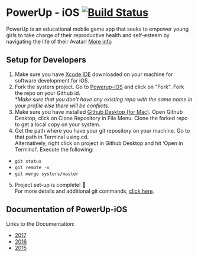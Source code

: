 # PowerUp - iOS [![Build Status](https://travis-ci.org/systers/powerup-iOS.svg?branch=GSoC17)](https://travis-ci.org/systers/powerup-iOS)

PowerUp is an educational mobile game app that seeks to empower young girls to take charge of their reproductive health 
and self-esteem by navigating the life of their Avatar!
[More info](https://github.com/systers/ossprojects/wiki/PowerUp)

## Setup for Developers
1. Make sure you have [Xcode IDE](https://developer.apple.com/xcode/ide/) downloaded on your machine for software development for iOS. 
2. Fork the systers project. Go to [Powerup-iOS](https://github.com/systers/powerup-iOS) and click on "Fork". Fork the repo on your Github id.   
*_Make sure that you don’t have any existing repo with the same name in your profile else there will be conflicts._
3. Make sure you have installed [Github Desktop (for Mac)](https://desktop.github.com/). Open Github Desktop, click on Clone Repository in File Menu. Clone the forked repo to get a local copy on your system.
4. Get the path where you have your git repository on your machine. Go to that path in Terminal using cd.  
Alternatively, right click on project in Github Desktop and hit ‘Open in Terminal’. Execute the following:  
  * `git status`
  * `git remote -v`  
  * `git merge systers/master`      
5. Project set-up is complete! :raised_hands:  
For more details and additional git commands, [click here](https://docs.google.com/document/d/1N_-zmmjPn6D1H6wTdF4z66mFGT3af_FWbfGvLKkeY1w/edit#bookmark=id.lsmu7e8l1dnn). 

## Documentation of PowerUp-iOS
Links to the Documentation:
* [2017](https://docs.google.com/document/d/1-45bBWAL8oh5o_1bc42BXGDKTHlGrQW0PCN9gFtlt6U/edit?usp=sharing)    
* [2016](https://docs.google.com/document/d/1N_-zmmjPn6D1H6wTdF4z66mFGT3af_FWbfGvLKkeY1w/edit?usp=sharing)    
* [2015](https://docs.google.com/document/d/1WkhcVrUs-B_vlCBknNPYqxqc7_7wVrBF2pV0bKu_EiQ/edit?usp=sharing)


